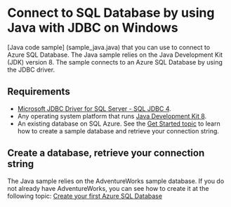 # Connect to SQL Database by using Java with JDBC on Windows

[Java code sample] (sample_java.java) that you can use to connect to Azure SQL Database. The Java sample relies on the Java Development Kit (JDK) version 8. The sample connects to an Azure SQL Database by using the JDBC driver.


## Requirements


- [Microsoft JDBC Driver for SQL Server - SQL JDBC 4](http://www.microsoft.com/download/details.aspx?displaylang=en&id=11774).
- Any operating system platform that runs [Java Development Kit 8](http://www.oracle.com/technetwork/java/javase/downloads/jdk8-downloads-2133151.html).
- An existing database on SQL Azure. See the [Get Started topic](http://azure.microsoft.com/documentation/articles/sql-database-get-started/) to learn how to create a sample database and retrieve your connection string.


## Create a database, retrieve your connection string

The Java sample relies on the AdventureWorks sample database. If you do not already have AdventureWorks, you can see how to create it at the following topic: [Create your first Azure SQL Database](http://azure.microsoft.com/documentation/articles/sql-database-get-started/)
